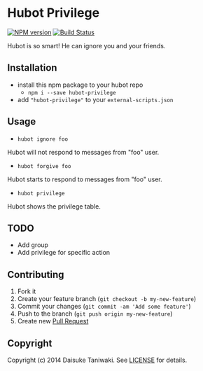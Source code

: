 # Hubot Privilege

[![NPM version](https://badge.fury.io/js/hubot-privilege.svg)](http://badge.fury.io/js/hubot-privilege) [![Build Status](https://travis-ci.org/dtaniwaki/hubot-privilege.svg)](https://travis-ci.org/dtaniwaki/hubot-privilege)

Hubot is so smart! He can ignore you and your friends.

## Installation

* install this npm package to your hubot repo
    * `npm i --save hubot-privilege`
* add `"hubot-privilege"` to your `external-scripts.json`

## Usage

* `hubot ignore foo`

Hubot will not respond to messages from "foo" user.

* `hubot forgive foo`

Hubot starts to respond to messages from "foo" user.

* `hubot privilege`

Hubot shows the privilege table.

## TODO

- Add group
- Add privilege for specific action

## Contributing

1. Fork it
2. Create your feature branch (`git checkout -b my-new-feature`)
3. Commit your changes (`git commit -am 'Add some feature'`)
4. Push to the branch (`git push origin my-new-feature`)
5. Create new [Pull Request](../../pull/new/master)

## Copyright

Copyright (c) 2014 Daisuke Taniwaki. See [LICENSE](LICENSE) for details.
